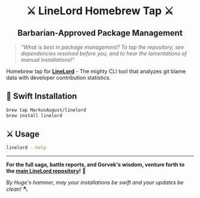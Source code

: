 <div align="center">

<h1>⚔️ LineLord Homebrew Tap ⚔️</h1>

## Barbarian-Approved Package Management

</div>

> _"What is best in package management? To tap the repository, see dependencies resolved before you, and to hear the lamentations of manual installations!"_

Homebrew tap for [**LineLord**](https://github.com/MarkusAugust/linelord) - The mighty CLI tool that analyzes git blame data with developer contribution statistics.

## 🏹 Swift Installation

```bash
brew tap MarkusAugust/linelord
brew install linelord
```

## ⚔️ Usage

```bash
linelord --help
```

---

**For the full saga, battle reports, and Gorvek's wisdom, venture forth to the [main LineLord repository](https://github.com/MarkusAugust/linelord)!** 🏰

_By Huge's hammer, may your installations be swift and your updates be clean!_ 🪓
